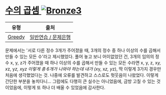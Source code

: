 # [수의 곱셈 ![Bronze3][b3]](https://www.codetree.ai/training-field/search/problems/multiplication-of-numbers)

|유형|출처|
|---|---|
|[Greedy](https://www.codetree.ai/training-field/search/?tags=Greedy)|[일반연습 / 문제은행](https://www.codetree.ai/training-field/home)|








[b5]: https://img.shields.io/badge/Bronze_5-%235D3E31.svg
[b4]: https://img.shields.io/badge/Bronze_4-%235D3E31.svg
[b3]: https://img.shields.io/badge/Bronze_3-%235D3E31.svg
[b2]: https://img.shields.io/badge/Bronze_2-%235D3E31.svg
[b1]: https://img.shields.io/badge/Bronze_1-%235D3E31.svg
[s5]: https://img.shields.io/badge/Silver_5-%23394960.svg
[s4]: https://img.shields.io/badge/Silver_4-%23394960.svg
[s3]: https://img.shields.io/badge/Silver_3-%23394960.svg
[s2]: https://img.shields.io/badge/Silver_2-%23394960.svg
[s1]: https://img.shields.io/badge/Silver_1-%23394960.svg
[g5]: https://img.shields.io/badge/Gold_5-%23FFC433.svg
[g4]: https://img.shields.io/badge/Gold_4-%23FFC433.svg
[g3]: https://img.shields.io/badge/Gold_3-%23FFC433.svg
[g2]: https://img.shields.io/badge/Gold_2-%23FFC433.svg
[g1]: https://img.shields.io/badge/Gold_1-%23FFC433.svg
[p5]: https://img.shields.io/badge/Platinum_5-%2376DDD8.svg
[p4]: https://img.shields.io/badge/Platinum_4-%2376DDD8.svg
[p3]: https://img.shields.io/badge/Platinum_3-%2376DDD8.svg
[p2]: https://img.shields.io/badge/Platinum_2-%2376DDD8.svg
[p1]: https://img.shields.io/badge/Platinum_1-%2376DDD8.svg
[passed]: https://img.shields.io/badge/Passed-%23009D27.svg
[failed]: https://img.shields.io/badge/Failed-%23D24D57.svg
[easy]: https://img.shields.io/badge/쉬움-%235cb85c.svg?for-the-badge
[medium]: https://img.shields.io/badge/보통-%23FFC433.svg?for-the-badge
[hard]: https://img.shields.io/badge/어려움-%23D24D57.svg?for-the-badge

문제에서는 '서로 다른 정수 3개가 주어졌을 때, 3개의 정수 중 하나 이상의 수를 곱해서 만들 수 있는 모든 수'라고 제시했었다.
풀어 놓고 보니 어이없었던 건, 3개의 임의의 정수 x, y, z가 주어졌을 때 하나 이상의 수를 곱해서 만들 수 있는 모든 수라면 
x, y, z, x*y, x*z, y*z, x*y*z 이렇게 총 6개가 나와야 하는데 내가  (x*y, x*z, y*z), 딱 이렇게 3가지 경우만 처음에 생각했었다는 것.
나중에 오류를 발견하고 스스로도 헛웃음이 나왔었다. 이렇게 간단한 부분을 놓치다니... 
그럼에도 다행히 큰 실수는 아니었음에, 금방 고칠 수 있는 것이었음에, 이렇게 또 하나 더 배울 수 있었음에 감사한다.
